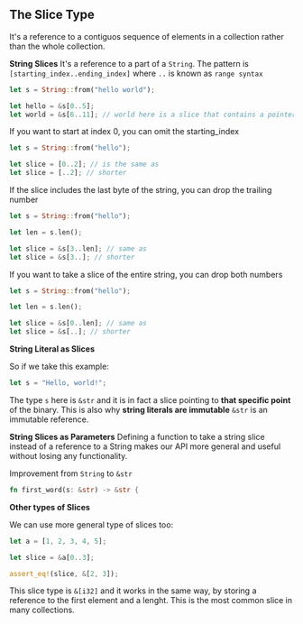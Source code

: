 ## The Slice Type

It's a reference to a contiguos sequence of elements in a collection rather than the whole collection.

**String Slices**
It's a reference to a part of a `String`.
The pattern is `[starting_index..ending_index]` where `..` is known as `range syntax`

```rust
let s = String::from("hello world");

let hello = &s[0..5];
let world = &s[6..11]; // world here is a slice that contains a pointer to byte at index 6 of s with a length value of 5
```

If you want to start at index 0, you can omit the starting_index

```rust
let s = String::from("hello");

let slice = [0..2]; // is the same as
let slice = [..2]; // shorter
```

If the slice includes the last byte of the string, you can drop the trailing number

```rust
let s = String::from("hello");

let len = s.len();

let slice = &s[3..len]; // same as
let slice = &s[3..]; // shorter
```

If you want to take a slice of the entire string, you can drop both numbers

```rust
let s = String::from("hello");

let len = s.len();

let slice = &s[0..len]; // same as
let slice = &s[..]; // shorter
```

**String Literal as Slices**

So if we take this example:

```rust
let s = "Hello, world!";
```

The type `s` here is `&str` and it is in fact a slice pointing to **that specific point** of the binary. This is also why **string literals are immutable**
`&str` is an immutable reference.

**String Slices as Parameters**
Defining a function to take a string slice instead of a reference to a String makes our API more general and useful without losing any functionality.

Improvement from `String` to `&str`

```rust
fn first_word(s: &str) -> &str {
```

**Other types of Slices**

We can use more general type of slices too:

```rust
let a = [1, 2, 3, 4, 5];

let slice = &a[0..3];

assert_eq!(slice, &[2, 3]);
```

This slice type is `&[i32]` and it works in the same way, by storing a reference to the first element and a lenght. This is the most common slice in many collections.
